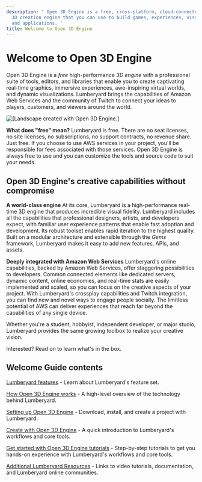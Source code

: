 ```yaml
---
description: ' Open 3D Engine is a free, cross-platform, cloud-connected real-time
  3D creation engine that you can use to build games, experiences, visualizations,
  and applications. '
title: Welcome to Open 3D Engine
---
```

# Welcome to Open 3D Engine<a name="wg-welcome"></a>

Open 3D Engine is a *free* high\-performance *3D engine* with a professional suite of tools, editors, and libraries that enable you to create captivating real\-time graphics, immersive experiences, awe\-inspiring virtual worlds, and dynamic visualizations\. Lumberyard brings the capabilities of Amazon Web Services and the community of Twitch to connect your ideas to players, customers, and viewers around the world\.

![\[Landscape created with Open 3D Engine.\]](/images/welcomeguide/wg-welcome-page-1.24.png)

**What does "free" mean?**
Lumberyard is free\. There are no seat licenses, no site licenses, no subscriptions, no support contracts, no revenue share\. Just free\. If you choose to use AWS services in your project, you'll be responsible for fees associated with those services\. Open 3D Engine is always free to use and you can customize the tools and source code to suit your needs\.

## Open 3D Engine's creative capabilities without compromise<a name="lumberyard-capabilities"></a>

**A world\-class engine**
At its core, Lumberyard is a high\-performance real\-time 3D engine that produces incredible visual fidelity\. Lumberyard includes all the capabilities that professional designers, artists, and developers expect, with familiar user experience patterns that enable fast adoption and development\. Its robust toolset enables rapid iteration to the highest quality\. Built on a modular architecture and extensible through the *Gems* framework, Lumberyard makes it easy to add new features, APIs, and assets\.

**Deeply integrated with Amazon Web Services**
Lumberyard's online capabilities, backed by Amazon Web Services, offer staggering possibilities to developers\. Common connected elements like dedicated servers, dynamic content, online economies, and real\-time stats are easily implemented and scaled, so you can focus on the creative aspects of your project\. With Lumberyard's crossplay capabilities and Twitch integration, you can find new and novel ways to engage people socially\. The limitless potential of AWS can deliver experiences that reach far beyond the capabilities of any single device\.

Whether you're a student, hobbyist, independent developer, or major studio, Lumberyard provides the same growing toolbox to realize your creative vision\.

Interested? Read on to learn what's in the box\.

## Welcome Guide contents<a name="welcome-guide-contents"></a>

 [Lumberyard features](wg-features-intro.md) \- Learn about Lumberyard's feature set\.

 [How Open 3D Engine works](wg-how-lumberyard-works.md) \- A high\-level overview of the technology behind Lumberyard\.

 [Setting up Open 3D Engine](wg-setup-intro.md) \- Download, install, and create a project with Lumberyard\.

 [Create with Open 3D Engine](wg-create-intro.md) \- A quick introduction to Lumberyard's workflows and core tools\.

 [Get started with Open 3D Engine tutorials](wg-getstarted.md) \- Step\-by\-step tutorials to get you hands\-on experience with Lumberyard's workflows and core tools\.

 [Additional Lumberyard Resources](wg-resources-intro.md) \- Links to video tutorials, documentation, and Lumberyard online communities\.